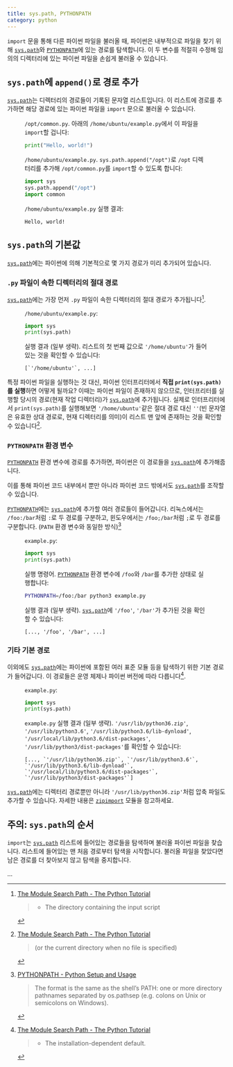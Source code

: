 ```yaml
---
title: sys.path, PYTHONPATH
category: python
---
```


`import` 문을 통해 다른 파이썬 파일을 불러올 때, 파이썬은 내부적으로 파일을 찾기 위해 [`sys.path`]와 [`PYTHONPATH`]에 있는 경로를 탐색합니다. 이 두 변수를 적절히 수정해 임의의 디렉터리에 있는 파이썬 파일을 손쉽게 불러올 수 있습니다.

[`sys.path`]: https://docs.python.org/3/library/sys.html#sys.path

[`PYTHONPATH`]: https://docs.python.org/3/using/cmdline.html#envvar-PYTHONPATH

## `sys.path`에 `append()`로 경로 추가

[`sys.path`]는 디렉터리의 경로들이 기록된 문자열 리스트입니다. 이 리스트에 경로를 추가하면 해당 경로에 있는 파이썬 파일을 `import` 문으로 불러올 수 있습니다.

<div markdown="1" class="example">

<figure markdown="1">

<figcaption markdown="span">

`/opt/common.py`. 아래의 `/home/ubuntu/example.py`에서 이 파일을 `import`할 겁니다:

</figcaption>
    
```py
print("Hello, world!")
```

</figure>

<figure markdown="1">

<figcaption markdown="span">

`/home/ubuntu/example.py`. `sys.path.append("/opt")`로 `/opt` 디렉터리를 추가해 `/opt/common.py`를 `import`할 수 있도록 합니다:

</figcaption>

```py
import sys
sys.path.append("/opt")
import common
```

</figure>

<figure markdown="1">

<figcaption markdown="span">

`/home/ubuntu/example.py` 실행 결과:

</figcaption>

```
Hello, world!
```

</figure>

</div>

## `sys.path`의 기본값

[`sys.path`]에는 파이썬에 의해 기본적으로 몇 가지 경로가 미리 추가되어 있습니다.

### `.py` 파일이 속한 디렉터리의 절대 경로

[`sys.path`]에는 가장 먼저 `.py` 파일이 속한 디렉터리의 절대 경로가 추가됩니다[^the-module-search-path-1].

[^the-module-search-path-1]: [The Module Search Path - The Python Tutorial](https://docs.python.org/3/tutorial/modules.html#the-module-search-path)

    > - The directory containing the input script
    

<div markdown="1" class="example">

<figure markdown="1">

<figcaption markdown="span">

`/home/ubuntu/example.py`:

</figcaption>

```py
import sys
print(sys.path)
```

</figure>

<figure markdown="1">

<figcaption markdown="span">

실행 결과 (일부 생략). 리스트의 첫 번째 값으로 `'/home/ubuntu'`가 들어있는 것을 확인할 수 있습니다:

</figcaption>

```
[`'/home/ubuntu'`, ...]
```

</figure>

</div>

<div markdown="1" class="note">

특정 파이썬 파일을 실행하는 것 대신, 파이썬 인터프리터에서 **직접 `print(sys.path)`를 실행**하면 어떻게 될까요? 이때는 파이썬 파일이 존재하지 않으므로, 인터프리터를 실행할 당시의 경로(현재 작업 디렉터리)가 [`sys.path`]에 추가됩니다. 실제로 인터프리터에서 `print(sys.path)`를 실행해보면 `'/home/ubuntu'`같은 절대 경로 대신 `''`(빈 문자열은 유효한 상대 경로로, 현재 디렉터리를 의미)이 리스트 맨 앞에 존재하는 것을 확인할 수 있습니다[^the-module-search-path-1-current-directory].
 
[^the-module-search-path-1-current-directory]: [The Module Search Path - The Python Tutorial](https://docs.python.org/3/tutorial/modules.html#the-module-search-path)

    > (or the current directory when no file is specified)

</div>
  
### `PYTHONPATH` 환경 변수

[`PYTHONPATH`] 환경 변수에 경로를 추가하면, 파이썬은 이 경로들을 [`sys.path`]에 추가해줍니다.

이를 통해 파이썬 코드 내부에서 뿐만 아니라 파이썬 코드 밖에서도 [`sys.path`]를 조작할 수 있습니다.

[`PYTHONPATH`]에는 [`sys.path`]에 추가할 여러 경로들이 들어갑니다. 리눅스에서는 `/foo:/bar`처럼 `:`로 두 경로를 구분하고, 윈도우에서는 `/foo;/bar`처럼 `;`로 두 경로를 구분합니다. (`PATH` 환경 변수와 동일한 방식)[^pythonpath-format]

[^pythonpath-format]: [PYTHONPATH - Python Setup and Usage](https://docs.python.org/3/using/cmdline.html#envvar-PYTHONPATH)

    > The format is the same as the shell’s PATH: one or more directory pathnames separated by os.pathsep (e.g. colons on Unix or semicolons on Windows).

<div markdown="1" class="example">

<figure markdown="1">

<figcaption markdown="span">

`example.py`:

</figcaption>

```py
import sys
print(sys.path)
```

</figure>

<figure markdown="1">

<figcaption markdown="span">

실행 명령어. [`PYTHONPATH`] 환경 변수에 `/foo`와 `/bar`를 추가한 상태로 실행합니다:

</figcaption>

```sh
PYTHONPATH=/foo:/bar python3 example.py
```

</figure>

<figure markdown="1">

<figcaption markdown="span">

실행 결과 (일부 생략). [`sys.path`]에 `'/foo'`, `'/bar'`가 추가된 것을 확인할 수 있습니다:

</figcaption>

```
[..., '/foo', '/bar', ...]
```

</figure>

</div>

### 기타 기본 경로

이외에도 [`sys.path`]에는 파이썬에 포함된 여러 표준 모듈 등을 탐색하기 위한 기본 경로가 들어갑니다. 이 경로들은 운영 체제나 파이썬 버전에 따라 다릅니다[^the-module-search-path-2].

[^the-module-search-path-2]: [The Module Search Path - The Python Tutorial](https://docs.python.org/3/tutorial/modules.html#the-module-search-path)

    > - The installation-dependent default.

<div markdown="1" class="example">

<figure markdown="1">

<figcaption markdown="span">

`example.py`:

</figcaption>

```py
import sys
print(sys.path)
```

</figure>

<figure markdown="1">

<figcaption markdown="span">

`example.py` 실행 결과 (일부 생략). `'/usr/lib/python36.zip'`, `'/usr/lib/python3.6'`, `'/usr/lib/python3.6/lib-dynload'`, `'/usr/local/lib/python3.6/dist-packages'`, `'/usr/lib/python3/dist-packages'`를 확인할 수 있습니다:

</figcaption>

```
[..., `'/usr/lib/python36.zip'`, `'/usr/lib/python3.6'`, `'/usr/lib/python3.6/lib-dynload'`,
`'/usr/local/lib/python3.6/dist-packages'`, `'/usr/lib/python3/dist-packages'`]
```

</figure>

</div>

<div markdown="1" class="note">

[`sys.path`]에는 디렉터리 경로뿐만 아니라 `'/usr/lib/python36.zip'`처럼 압축 파일도 추가할 수 있습니다. 자세한 내용은 [`zipimport`](https://docs.python.org/3/library/zipimport.html) 모듈을 참고하세요.

</div>

## 주의: `sys.path`의 순서

`import`는 [`sys.path`] 리스트에 들어있는 경로들을 탐색하며 불러올 파이썬 파일을 찾습니다. 리스트에 들어있는 맨 처음 경로부터 탐색을 시작합니다. 불러올 파일을 찾았다면 남은 경로를 더 찾아보지 않고 탐색을 중지합니다.

...
